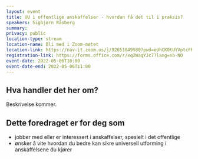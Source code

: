 ```yaml
---
layout: event
title: UU i offentlige anskaffelser - hvordan få det til i praksis?
speakers: Sigbjørn Råsberg
summary:
privacy: public
location-type: stream
location-name: Bli med i Zoom-møtet
location-link: https://nav-it.zoom.us/j/92651849580?pwd=eUhCK0tUYVptcFRyUzNwbDBYeGpvZz09
registration-link: https://forms.office.com/r/xq2WaqYJc7?lang=nb-NO
event-date: 2022-05-06T10:00
event-date-end: 2022-05-06T11:00
---
```

## Hva handler det her om?
Beskrivelse kommer.

## Dette foredraget er for deg som
- jobber med eller er interessert i anskaffelser, spesielt i det offentlige
- ønsker å vite hvordan du bedre kan sikre universell utforming i anskaffelsene du kjører
